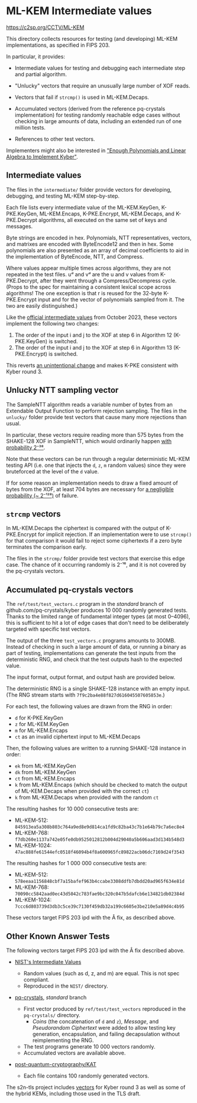 # ML-KEM Intermediate values

https://c2sp.org/CCTV/ML-KEM

This directory collects resources for testing (and developing) ML-KEM
implementations, as specified in FIPS 203.

In particular, it provides:

  * Intermediate values for testing and debugging each intermediate step and
    partial algorithm.

  * "Unlucky" vectors that require an unusually large number of XOF reads.

  * Vectors that fail if `strcmp()` is used in ML-KEM.Decaps.

  * Accumulated vectors (derived from the reference pq-crystals implementation)
    for testing randomly reachable edge cases without checking in large amounts
    of data, including an extended run of one million tests.

  * References to other test vectors.

Implementers might also be interested in ["Enough Polynomials and Linear Algebra
to Implement Kyber"](https://words.filippo.io/kyber-math/).

## Intermediate values

The files in the `intermediate/` folder provide vectors for developing,
debugging, and testing ML-KEM step-by-step.

Each file lists every intermediate value of the ML-KEM.KeyGen, K-PKE.KeyGen,
ML-KEM.Encaps, K-PKE.Encrypt, ML-KEM.Decaps, and K-PKE.Decrypt algorithms, all
executed on the same set of keys and messages.

Byte strings are encoded in hex. Polynomials, NTT representatives, vectors, and
matrixes are encoded with ByteEncode12 and then in hex. Some polynomials are
also presented as an array of decimal coefficients to aid in the implementation
of ByteEncode, NTT, and Compress.

Where values appear multiple times across algorithms, they are not repeated in
the test files. uᵈ and vᵈ are the u and v values from K-PKE.Decrypt, after they
went through a Compress/Decompress cycle. (Props to the spec for maintaining a
consistent lexical scope across algorithms! The one exception is that r is
reused for the 32-byte K-PKE.Encrypt input and for the vector of polynomials
sampled from it. The two are easily distinguished.)

Like the [official intermediate values](https://csrc.nist.gov/csrc/media/Projects/post-quantum-cryptography/documents/example-files/PQC%20Intermediate%20Values.zip)
from October 2023, these vectors implement the following two changes:

1. The order of the input i and j to the XOF at step 6 in
    Algorithm 12 (K-PKE.KeyGen) is switched.
2. The order of the input i and j to the XOF at step 6 in
    Algorithm 13 (K-PKE.Encrypt) is switched.

This reverts [an unintentional change](https://groups.google.com/a/list.nist.gov/g/pqc-forum/c/s-C-zIAeKfE/m/eZJmXYsSAQAJ)
and makes K-PKE consistent with Kyber round 3.

## Unlucky NTT sampling vector

The SampleNTT algorithm reads a variable number of bytes from an Extendable
Output Function to perform rejection sampling. The files in the `unlucky/`
folder provide test vectors that cause many more rejections than usual.

In particular, these vectors require reading more than 575 bytes from the
SHAKE-128 XOF in SampleNTT, which would ordinarily happen [with probability
2⁻³⁸](https://www.wolframalpha.com/input?i=binomcdf%28384%2C+3329%2F4096%2C+255%29).

Note that these vectors can be run through a regular deterministic ML-KEM
testing API (i.e. one that injects the `d`, `z`, `m` random values) since they
were bruteforced at the level of the `d` value.

If for some reason an implementation needs to draw a fixed amount of bytes from
the XOF, at least 704 bytes are necessary for [a negligible probability (~
2⁻¹²⁸)](https://www.wolframalpha.com/input?i=binomcdf%28469%2C+3329%2F4096%2C+255%29)
of failure.

## `strcmp` vectors

In ML-KEM.Decaps the ciphertext is compared with the output of K-PKE.Encrypt for
implicit rejection. If an implementation were to use `strcmp()` for that
comparison it would fail to reject some ciphertexts if a zero byte terminates
the comparison early.

The files in the `strcmp/` folder provide test vectors that exercise this edge
case. The chance of it occurring randomly is 2⁻¹⁶, and it is not covered by the
pq-crystals vectors.

## Accumulated pq-crystals vectors

The `ref/test/test_vectors.c` program in the *standard* branch of
github.com/pq-crystals/kyber produces 10 000 randomly generated tests.
Thanks to the limited range of fundamental integer types (at most 0–4096), this
is sufficient to hit a lot of edge cases that don't need to be deliberately
targeted with specific test vectors.

The output of the three `test_vectors.c` programs amounts to 300MB. Instead of
checking in such a large amount of data, or running a binary as part of testing,
implementations can generate the test inputs from the deterministic RNG, and
check that the test outputs hash to the expected value.

The input format, output format, and output hash are provided below.

The deterministic RNG is a single SHAKE-128 instance with an empty input.
(The RNG stream starts with `7f9c2ba4e88f827d616045507605853e`.)

For each test, the following values are drawn from the RNG in order:

  * `d` for K-PKE.KeyGen
  * `z` for ML-KEM.KeyGen
  * `m` for ML-KEM.Encaps
  * `ct` as an invalid ciphertext input to ML-KEM.Decaps

Then, the following values are written to a running SHAKE-128 instance in order:

  * `ek` from ML-KEM.KeyGen
  * `dk` from ML-KEM.KeyGen
  * `ct` from ML-KEM.Encaps
  * `k` from ML-KEM.Encaps (which should be checked to match the output of
    ML-KEM.Decaps when provided with the correct `ct`)
  * `k` from ML-KEM.Decaps when provided with the random `ct`

The resulting hashes for 10 000 consecutive tests are:

  * ML-KEM-512: `845913ea5a308b803c764a9ed8e9d814ca1fd9c82ba43c7b1e64b79c7a6ec8e4`
  * ML-KEM-768: `f7db260e1137a742e05fe0db9525012812b004d29040a5b606aad3d134b548d3`
  * ML-KEM-1024: `47ac888fe61544efc0518f46094b4f8a600965fc89822acb06dc7169d24f3543`

The resulting hashes for 1 000 000 consecutive tests are:

  * ML-KEM-512: `578eeaa1156848cbf7a15bafef963b4ccabe3308ddfb7dbdd20ad965f634e81d`
  * ML-KEM-768: `70090cc5842aad0ec43d5042c783fae9bc320c047b5dafcb6e134821db02384d`
  * ML-KEM-1024: `7ccc6d803739d3db3c5ce39c7130f459db32a199c6605e3be210e5a89d4c4b95`

These vectors target FIPS 203 ipd with the Â fix, as described above.

## Other Known Answer Tests

The following vectors target FIPS 203 ipd with the Â fix described above.

* [NIST's Intermediate Values](https://csrc.nist.gov/Projects/post-quantum-cryptography/post-quantum-cryptography-standardization/example-files)
    * Random values (such as d, z, and m) are equal. This is not spec compliant.
    * Reproduced in the `NIST/` directory.

* [pq-crystals](https://github.com/pq-crystals/kyber), *standard* branch
    * First vector produced by `ref/test/test_vectors` reproduced in the
      `pq-crystals/` directory.
        * *Coins* (the concatenation of `d` and `z`), *Message*, and
          *Pseudorandom Ciphertext* were added to allow testing key generation,
          encapsulation, and failing decapsulation without reimplementing the RNG.
    * The test programs generate 10 000 vectors randomly.
    * Accumulated vectors are available above.

* [post-quantum-cryptography/KAT](https://github.com/post-quantum-cryptography/KAT/tree/main/MLKEM)
    * Each file contains 100 randomly generated vectors.

The s2n-tls project includes
[vectors](https://github.com/aws/s2n-tls/tree/a6517c5fe97b1aa1898f2233498613dd53735bd8/tests/unit/kats)
for Kyber round 3 as well as some of the hybrid KEMs, including those used in
the TLS draft.
